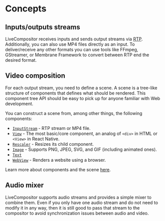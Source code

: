 # Concepts

## Inputs/outputs streams

LiveCompositor receives inputs and sends output streams via [RTP](https://en.wikipedia.org/wiki/Real-time_Transport_Protocol).
Additionally, you can also use MP4 files directly as an input. To deliver/receive any other formats you can use tools like
FFmpeg, GStreamer, or Membrane Framework to convert between RTP end the desired format.

## Video composition

For each output stream, you need to define a scene. A scene is a tree-like structure of components that defines what should be
rendered. This component tree API should be easy to pick up for anyone familiar with Web development.

You can construct a scene from, among other things, the following components:
- [`InputStream`](../api/components/InputStream.md) - RTP stream or MP4 file.
- [`View`](../api/components/View.md) - The most basic/core component, an analog of `<div>` in HTML or `<View>` in React Native.
- [`Rescaler`](../api/components/Rescaler.md) - Resizes its child component.
- [`Image`](../api/components/Image.md) - Supports PNG, JPEG, SVG, and GIF (including animated ones).
- [`Text`](../api/components/Text.md)
- [`WebView`](../api/components/WebView.md) - Renders a website using a browser.

Learn more about components and the scene [here](./component.md).

## Audio mixer

LiveCompositor supports audio streams and provides a simple mixer to combine them. Even if you only have one audio stream and do not need
to modify it in any way, then it is still good to pass that stream to the compositor to avoid synchronization issues between audio and video.

